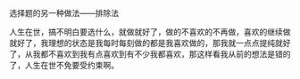 选择题的另一种做法——排除法

人生在世，搞不明白要选什么，就做就好了，做的不喜欢的不再做，喜欢的继续做就好了，我理想的状态是我每时每刻做的都是我喜欢做的，那我就一点点提纯就好了，从我都不喜欢到我有点喜欢到有不少我都喜欢，那这样看我从前的想法是错的了，人生在世不免要受约束啊。